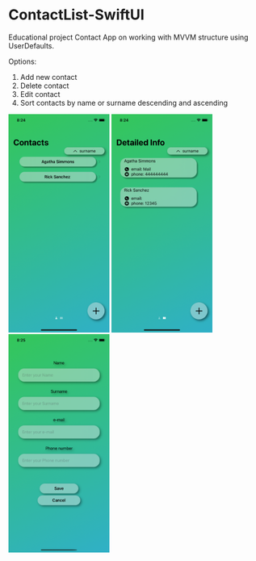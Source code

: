 # ContactList-SwiftUI
Educational project Contact App on working with MVVM structure using UserDefaults.

Options:
1. Add new contact
2. Delete contact
3. Edit contact
4. Sort contacts by name or surname descending and ascending

<img src="https://github.com/seregious/ContactList-SwiftUI/blob/main/images/2022-05-03_20-24-56.png" width="200" />
<img src="https://github.com/seregious/ContactList-SwiftUI/blob/main/images/2022-05-03_20-25-02.png" width="200" />
<img src="https://github.com/seregious/ContactList-SwiftUI/blob/main/images/2022-05-03_20-25-29.png" width="200" />
